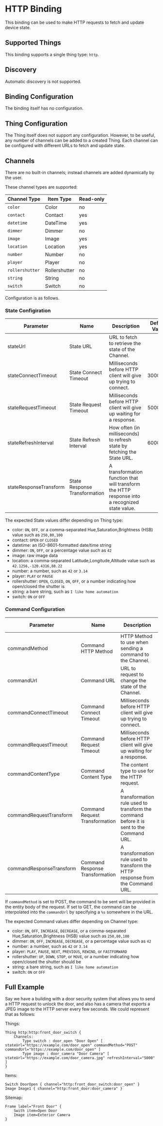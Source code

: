 # HTTP Binding

This binding can be used to make HTTP requests to fetch and update device state.

## Supported Things

This binding supports a single thing type: `http`.

## Discovery

Automatic discovery is not supported.

## Binding Configuration

The binding itself has no configuration.

## Thing Configuration

The Thing itself does not support any configuration.  However, to be useful,
any number of channels can be added to a created Thing.  Each channel can be
configured with different URLs to fetch and update state.

## Channels

There are no built-in channels; instead channels are added dynamically by
the user.

These channel types are supported:

| Channel Type    | Item Type     | Read-only |
|-----------------|---------------|-----------|
| `color`         | Color         | no        |
| `contact`       | Contact       | yes       |
| `datetime`      | DateTime      | yes       |
| `dimmer`        | Dimmer        | no        |
| `image`         | Image         | yes       |
| `location`      | Location      | yes       |
| `number`        | Number        | no        |
| `player`        | Player        | no        |
| `rollershutter` | Rollershutter | no        |
| `string`        | String        | no        |
| `switch`        | Switch        | no        |

  
Configuration is as follows.

### State Configiration

| Parameter              | Name                          | Description                                                                                    | Default Value |
|------------------------|-------------------------------|------------------------------------------------------------------------------------------------|---------------|
| stateUrl               | State URL                     | URL to fetch to retrieve the state of the Channel.                                             |               |
| stateConnectTimeout    | State Connect Timeout         | Milliseconds before HTTP client will give up trying to connect.                                | 3000ms        |
| stateRequestTimeout    | State Request Timeout         | Milliseconds before HTTP client will give up waiting for a response.                           | 5000ms        |
| stateRefreshInterval   | State Refresh Interval        | How often (in milliseconds) to refresh state by fetching the State URL.                        | 60000ms       |
| stateResponseTransform | State Response Transformation | A transformation function that will transform the HTTP response into a recognized state value. |               |

The expected State values differ depending on Thing type:

* color: `ON`, `OFF`, or a comma-separated Hue,Saturation,Brightness (HSB) value such as `250,80,100`
* contact: `OPEN` or `CLOSED`
* datetime: an ISO-8601-formatted date/time string
* dimmer: `ON`, `OFF`, or a percentage value such as `42`
* image: raw image data
* location: a comma-separated Latitude,Longitude,Altitude value such as `42.1256,-120.4316,88.22`
* number: a number, such as `42` or `3.14`
* player: `PLAY` or `PAUSE`
* rollershutter: `OPEN`, `CLOSED`, `ON`, `OFF`, or a number indicating how open/closed the shutter is
* string: a bare string, such as `I like home automation`
* switch: `ON` or `OFF`

### Command Configuration

| Parameter                | Name                            | Description                                                                               | Default Value             |
|--------------------------|---------------------------------|-------------------------------------------------------------------------------------------|---------------------------|
| commandMethod            | Command HTTP Method             | HTTP Method to use when sending a command to the Channel.                                 | POST                      |
| commandUrl               | Command URL                     | URL to request to change the state of the Channel.                                        |                           |
| commandConnectTimeout    | Command Connect Timeout         | Milliseconds before HTTP client will give up trying to connect.                           | 3000ms        |
| commandRequestTimeout    | Command Request Timeout         | Milliseconds before HTTP client will give up waiting for a response.                      | 5000ms        |
| commandContentType       | Command Content Type            | The content type to use for the HTTP request.                                             | text/plain; charset=utf-8 |
| commandRequestTransform  | Command Request Transformation  | A transformation rule used to transform the command before it is sent to the Command URL. |                           |
| commandResponseTransform | Command Response Transformation | A transformation rule used to transform the HTTP response from the Command URL.           |                           |

If `commandMethod` is set to POST, the command to be sent will be provided
in the entity body of the request.  If set to GET, the command can be
interpolated into the `commandUrl` by specifying a `%s` somewhere in the URL.

The expected Command values differ depending on Channel type:

* color: `ON`, `OFF`, `INCREASE`, `DECREASE`, or a comma-separated Hue,Saturation,Brightness (HSB) value such as `250,80,100`
* dimmer: `ON`, `OFF`, `INCREASE`, `DECREASE`, or a percentage value such as `42`
* number: a number, such as `42` or `3.14`
* player: `PLAY`, `PAUSE`, `NEXT`, `PREVIOUS`, `REWIND`, or `FASTFORWARD`
* rollershutter: `UP`, `DOWN`, `STOP`, or `MOVE`, or a number indicating how open/closed the shutter should be
* string: a bare string, such as `I like home automation`
* switch: `ON` or `OFF`

## Full Example

Say we have a building with a door security system that allows you to send a
HTTP request to unlock the door, and also has a camera that exports a JPEG
image to the HTTP server every few seconds.  We could represent that as
follows:

Things:

```
Thing http:http:front_door_switch {
    Channels:
        Type switch : door_open "Door Open" [ stateUrl="https://example.com/door_open" commandMethod="POST" commandUrl="https://example.com/door_open" ]
        Type image : door_camera "Door Camera" [ stateUrl="https://example.com/door_camera.jpg" refreshInterval="5000" ]
}
```

Items:

```
Switch DoorOpen { channel="http:front_door_switch:door_open" }
Image Image1 { channel="http:front_door:door_camera" }
```

Sitemap:

```
Frame label="Front Door" {
    Swith item=Open Door
    Image item=Exterior Camera
}
```
